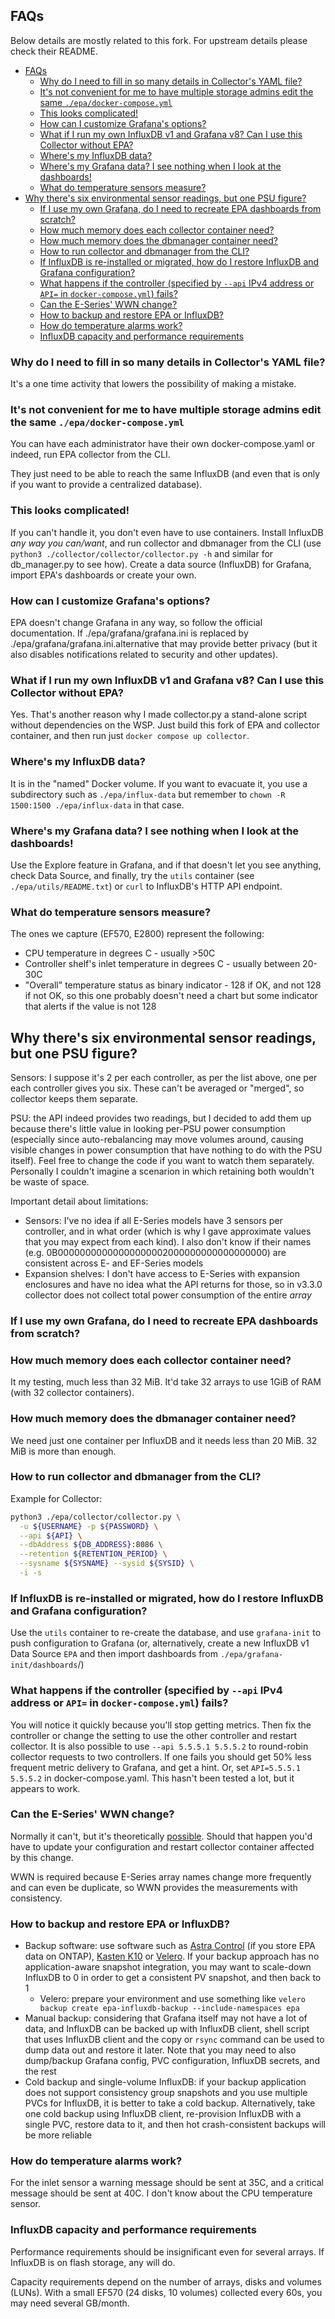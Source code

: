 ## FAQs

Below details are mostly related to this fork. For upstream details please check their README.

- [FAQs](#faqs)
  - [Why do I need to fill in so many details in Collector's YAML file?](#why-do-i-need-to-fill-in-so-many-details-in-collectors-yaml-file)
  - [It's not convenient for me to have multiple storage admins edit the same `./epa/docker-compose.yml`](#its-not-convenient-for-me-to-have-multiple-storage-admins-edit-the-same-epadocker-composeyml)
  - [This looks complicated!](#this-looks-complicated)
  - [How can I customize Grafana's options?](#how-can-i-customize-grafanas-options)
  - [What if I run my own InfluxDB v1 and Grafana v8? Can I use this Collector without EPA?](#what-if-i-run-my-own-influxdb-v1-and-grafana-v8-can-i-use-this-collector-without-epa)
  - [Where's my InfluxDB data?](#wheres-my-influxdb-data)
  - [Where's my Grafana data? I see nothing when I look at the dashboards!](#wheres-my-grafana-data-i-see-nothing-when-i-look-at-the-dashboards)
  - [What do temperature sensors measure?](#what-do-temperature-sensors-measure)
- [Why there's six environmental sensor readings, but one PSU figure?](#why-theres-six-environmental-sensor-readings-but-one-psu-figure)
  - [If I use my own Grafana, do I need to recreate EPA dashboards from scratch?](#if-i-use-my-own-grafana-do-i-need-to-recreate-epa-dashboards-from-scratch)
  - [How much memory does each collector container need?](#how-much-memory-does-each-collector-container-need)
  - [How much memory does the dbmanager container need?](#how-much-memory-does-the-dbmanager-container-need)
  - [How to run collector and dbmanager from the CLI?](#how-to-run-collector-and-dbmanager-from-the-cli)
  - [If InfluxDB is re-installed or migrated, how do I restore InfluxDB and Grafana configuration?](#if-influxdb-is-re-installed-or-migrated-how-do-i-restore-influxdb-and-grafana-configuration)
  - [What happens if the controller (specified by `--api` IPv4 address or `API=` in `docker-compose.yml`) fails?](#what-happens-if-the-controller-specified-by---api-ipv4-address-or-api-in-docker-composeyml-fails)
  - [Can the E-Series' WWN change?](#can-the-e-series-wwn-change)
  - [How to backup and restore EPA or InfluxDB?](#how-to-backup-and-restore-epa-or-influxdb)
  - [How do temperature alarms work?](#how-do-temperature-alarms-work)
  - [InfluxDB capacity and performance requirements](#influxdb-capacity-and-performance-requirements)


### Why do I need to fill in so many details in Collector's YAML file?

It's a one time activity that lowers the possibility of making a mistake.

### It's not convenient for me to have multiple storage admins edit the same `./epa/docker-compose.yml` 

You can have each administrator have their own docker-compose.yaml or indeed, run EPA collector from the CLI. 

They just need to be able to reach the same InfluxDB (and even that is only if you want to provide a centralized database).

### This looks complicated!

If you can't handle it, you don't even have to use containers. Install InfluxDB *any way you can/want*, and run collector and dbmanager from the CLI (use `python3 ./collector/collector/collector.py -h` and similar for db_manager.py to see how). Create a data source (InfluxDB) for Grafana, import EPA's dashboards or create your own.

### How can I customize Grafana's options?

EPA doesn't change Grafana in any way, so follow the official documentation. If ./epa/grafana/grafana.ini is replaced by ./epa/grafana/grafana.ini.alternative that may provide better privacy (but it also disables notifications related to security and other updates).

### What if I run my own InfluxDB v1 and Grafana v8? Can I use this Collector without EPA?

Yes. That's another reason why I made collector.py a stand-alone script without dependencies on the WSP. Just build this fork of EPA and collector container, and then run just `docker compose up collector`.

### Where's my InfluxDB data?

It is in the "named" Docker volume. If you want to evacuate it, you use a subdirectory such as `./epa/influx-data` but remember to `chown -R 1500:1500 ./epa/influx-data` in that case.

### Where's my Grafana data? I see nothing when I look at the dashboards!

Use the Explore feature in Grafana, and if that doesn't let you see anything, check Data Source, and finally, try the `utils` container (see `./epa/utils/README.txt`) or `curl` to InfluxDB's HTTP API endpoint. 

### What do temperature sensors measure?

The ones we capture (EF570, E2800) represent the following:

- CPU temperature in degrees C - usually >50C
- Controller shelf's inlet temperature in degrees C - usually between 20-30C
- "Overall" temperature status as binary indicator - 128 if OK, and not 128 if not OK, so this one probably doesn't need a chart but some indicator that alerts if the value is not 128

## Why there's six environmental sensor readings, but one PSU figure?

Sensors: I suppose it's 2 per each controller, as per the list above, one per each controller gives you six. These can't be averaged or "merged", so collector keeps them separate.

PSU: the API indeed provides two readings, but I decided to add them up because there's little value in looking per-PSU power consumption (especially since auto-rebalancing may move volumes around, causing visible changes in power consumption that have nothing to do with the PSU itself). Feel free to change the code if you want to watch them separately. Personally I couldn't imagine a scenarion in which retaining both wouldn't be waste of space.

Important detail about limitations:
- Sensors: I've no idea if all E-Series models have 3 sensors per controller, and in what order (which is why I gave approximate values that you may expect from each kind). I also don't know if their names (e.g. 0B00000000000000000002000000000000000000) are consistent across E- and EF-Series models
- Expansion shelves: I don't have access to E-Series with expansion enclosures and have no idea what the API returns for those, so in v3.3.0 collector does not collect total power consumption of the entire *array*

### If I use my own Grafana, do I need to recreate EPA dashboards from scratch?


### How much memory does each collector container need? 

It my testing, much less than 32 MiB. It'd take 32 arrays to use 1GiB of RAM (with 32 collector containers).

### How much memory does the dbmanager container need? 

We need just one container per InfluxDB and it needs less than 20 MiB. 32 MiB is more than enough.

### How to run collector and dbmanager from the CLI? 

Example for Collector:

```sh
python3 ./epa/collector/collector.py \
  -u ${USERNAME} -p ${PASSWORD} \
  --api ${API} \
  --dbAddress ${DB_ADDRESS}:8086 \
  --retention ${RETENTION_PERIOD} \
  --sysname ${SYSNAME} --sysid ${SYSID} \
  -i -s
```

### If InfluxDB is re-installed or migrated, how do I restore InfluxDB and Grafana configuration?

Use the `utils` container to re-create the database, and use `grafana-init` to push configuration to Grafana (or, alternatively, create a new InfluxDB v1 Data Source `EPA` and then import dashboards from `./epa/grafana-init/dashboards`/)

### What happens if the controller (specified by `--api` IPv4 address or `API=` in `docker-compose.yml`) fails? 

You will notice it quickly because you'll stop getting metrics. Then fix the controller or change the setting to use the other controller and restart collector. It is also possible to use `--api 5.5.5.1 5.5.5.2` to round-robin collector requests to two controllers. If one fails you should get 50% less frequent metric delivery to Grafana, and get a hint. Or, set `API=5.5.5.1 5.5.5.2` in docker-compose.yaml. This hasn't been tested a lot, but it appears to work.

### Can the E-Series' WWN change?

Normally it can't, but it's theoretically [possible](https://kb.netapp.com/Advice_and_Troubleshooting/Data_Storage_Software/E-Series_SANtricity_Software_Suite/WWNs_changed_after_offline_replacement_of_tray_0). Should that happen you'd have to update your configuration and restart collector container affected by this change.

WWN is required because E-Series array names change more frequently and can even be duplicate, so WWN provides the measurements with consistency.

### How to backup and restore EPA or InfluxDB?

- Backup software: use software such as [Astra Control](https://docs.netapp.com/us-en/astra-control-center/) (if you store EPA data on ONTAP), [Kasten K10](https://scaleoutsean.github.io/2023/02/10/backup-epa-data-on-kubernetes.html) or [Velero](https://scaleoutsean.github.io/2022/03/15/velero-18-with-restic-and-trident-2201.html). If your backup approach has no application-aware snapshot integration, you may want to scale-down InfluxDB to 0 in order to get a consistent PV snapshot, and then back to 1
  - Velero: prepare your environment and use something like `velero backup create epa-influxdb-backup --include-namespaces epa`
- Manual backup: considering that Grafana itself may not have a lot of data, and InfluxDB can be backed up with InfluxDB client, shell script that uses InfluxDB client and the copy or `rsync` command can be used to dump data out and restore it later. Note that you may need to also dump/backup Grafana config, PVC configuration, InfluxDB secrets, and the rest
- Cold backup and single-volume InfluxDB: if your backup application does not support consistency group snapshots and you use multiple PVCs for InfluxDB, it is better to take a cold backup. Alternatively, take one cold backup using InfluxDB client, re-provision InfluxDB with a single PVC, restore data to it, and then hot crash-consistent backups will be more reliable

### How do temperature alarms work?

For the inlet sensor a warning message should be sent at 35C, and a critical message should be sent at 40C. I don't know about the CPU temperature sensor.

### InfluxDB capacity and performance requirements

Performance requirements should be insignificant even for several arrays. If InfluxDB is on flash storage, any will do.

Capacity requirements depend on the number of arrays, disks and volumes (LUNs). With a small EF570 (24 disks, 10 volumes) collected every 60s, you may need several GB/month.
